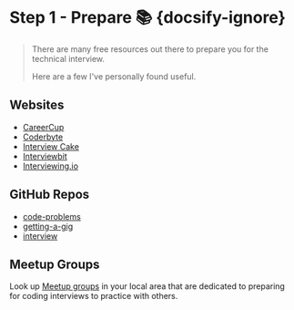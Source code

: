# Step 1 - Prepare 📚 {docsify-ignore}

> There are many free resources out there to prepare you for the technical interview.
>
> Here are a few I've personally found useful.

## Websites

- [CareerCup](http://www.careercup.com/)
- [Coderbyte](http://coderbyte.com)
- [Interview Cake](http://www.interviewcake.com)
- [Interviewbit](http://www.interviewbit.com/profile/fvcproductions)
- [Interviewing.io](http://interviewing.io/)

## GitHub Repos

- [code-problems](https://github.com/blakeembrey/code-problems)
- [getting-a-gig](https://github.com/cassidoo/getting-a-gig)
- [interview](http://github.com/andreis/interview)

## Meetup Groups

Look up [Meetup groups](http://www.meetup.com) in your local area that are dedicated to preparing for coding interviews to practice with others.
